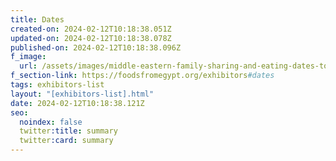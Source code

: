 ```yaml
---
title: Dates
created-on: 2024-02-12T10:18:38.051Z
updated-on: 2024-02-12T10:18:38.078Z
published-on: 2024-02-12T10:18:38.096Z
f_image:
  url: /assets/images/middle-eastern-family-sharing-and-eating-dates-tog-2023-11-27-05-26-12-utc-1.png
f_section-link: https://foodsfromegypt.org/exhibitors#dates
tags: exhibitors-list
layout: "[exhibitors-list].html"
date: 2024-02-12T10:18:38.121Z
seo:
  noindex: false
  twitter:title: summary
  twitter:card: summary
---
```

